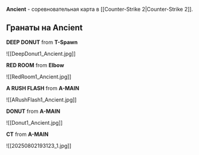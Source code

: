 **Ancient** - соревновательная карта в [[Counter-Strike 2|Counter-Strike 2]].

## Гранаты на Ancient

**DEEP DONUT** from **T-Spawn**

![[DeepDonut1_Ancient.jpg]]

**RED ROOM** from **Elbow**

![[RedRoom1_Ancient.jpg]]

**A RUSH FLASH** from **A-MAIN**

![[ARushFlash1_Ancient.jpg]]

**DONUT** from **A-MAIN**

![[Donut1_Ancient.jpg]]

**CT** from **A-MAIN**

![[20250802193123_1.jpg]]